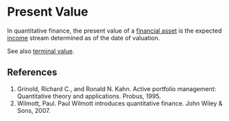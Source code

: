 # Present Value
In quantitative finance, the present value of a [financial asset](financial-asset.md) is the expected [income](income-cashflows.md) stream determined as of the date of valuation. 

See also [terminal value](terminal-value.md).

## References
1. Grinold, Richard C., and Ronald N. Kahn. Active portfolio management: Quantitative theory and applications. Probus, 1995.
1. Wilmott, Paul. Paul Wilmott introduces quantitative finance. John Wiley & Sons, 2007.